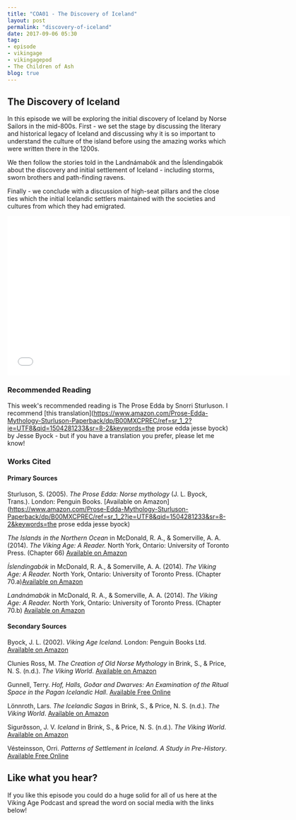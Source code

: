 ```yaml
---
title: "COA01 - The Discovery of Iceland"
layout: post
permalink: "discovery-of-iceland"
date: 2017-09-06 05:30
tag:
- episode
- vikingage
- vikingagepod
- The Children of Ash
blog: true
---
```


## The Discovery of Iceland

	
In this episode we will be exploring the initial discovery of Iceland by Norse Sailors in the mid-800s. 
First - we set the stage by discussing the literary and historical legacy of Iceland and discussing why it is so important to understand the culture of the island before using the amazing works which were written there in the 1200s. 

We then follow the stories told in the Landnámabók and the Íslendingabók about the discovery and initial settlement of Iceland - including storms, sworn brothers and path-finding ravens.  

Finally - we conclude with a discussion of high-seat pillars and the close ties which the initial Icelandic settlers maintained with the societies and cultures from which they had emigrated. 

<iframe style="border: none" src="//html5-player.libsyn.com/embed/episode/id/5698651/height/360/width/640/theme/standard/autonext/no/thumbnail/yes/autoplay/no/preload/no/no_addthis/no/direction/backward/" height="360" width="640" scrolling="no"  allowfullscreen webkitallowfullscreen mozallowfullscreen oallowfullscreen msallowfullscreen></iframe>

### Recommended Reading 

This week's recommended reading is The Prose Edda by Snorri Sturluson. I recommend [this translation](https://www.amazon.com/Prose-Edda-Mythology-Sturluson-Paperback/dp/B00MXCPREC/ref=sr_1_2?ie=UTF8&qid=1504281233&sr=8-2&keywords=the prose edda jesse byock) by Jesse Byock - but if you have a translation you prefer, please let me know! 

### Works Cited 

#### Primary Sources

Sturluson, S. (2005). _The Prose Edda: Norse mythology_ (J. L. Byock, Trans.). London: Penguin Books. [Available on Amazon](https://www.amazon.com/Prose-Edda-Mythology-Sturluson-Paperback/dp/B00MXCPREC/ref=sr_1_2?ie=UTF8&qid=1504281233&sr=8-2&keywords=the prose edda jesse byock) 

_The Islands in the Northern Ocean_ in McDonald, R. A., & Somerville, A. A. (2014). _The Viking Age: A Reader._ North York, Ontario: University of Toronto Press. (Chapter 66) [Available on Amazon](https://www.amazon.com/Viking-Age-Readings-Medieval-Civilizations/dp/1442601485/ref=sr_1_2?s=books&ie=UTF8&qid=1504281624&sr=1-2&keywords=The+Viking+Age%3A+A+Reader)

_Íslendingabók_ in McDonald, R. A., & Somerville, A. A. (2014). _The Viking Age: A Reader._ North York, Ontario: University of Toronto Press. (Chapter 70.a)[Available on Amazon](https://www.amazon.com/Viking-Age-Readings-Medieval-Civilizations/dp/1442601485/ref=sr_1_2?s=books&ie=UTF8&qid=1504281624&sr=1-2&keywords=The+Viking+Age%3A+A+Reader)

_Landnámabók_ in McDonald, R. A., & Somerville, A. A. (2014). _The Viking Age: A Reader._ North York, Ontario: University of Toronto Press. (Chapter 70.b) [Available on Amazon](https://www.amazon.com/Viking-Age-Readings-Medieval-Civilizations/dp/1442601485/ref=sr_1_2?s=books&ie=UTF8&qid=1504281624&sr=1-2&keywords=The+Viking+Age%3A+A+Reader)

#### Secondary Sources 

Byock, J. L. (2002). _Viking Age Iceland._ London: Penguin Books Ltd. [Available on Amazon](https://www.amazon.com/Viking-Age-Iceland-Jesse-Byock-ebook/dp/B002RI926Q/ref=sr_1_1?s=books&ie=UTF8&qid=1504282026&sr=1-1&keywords=Viking+Age+Iceland)

Clunies Ross, M. _The Creation of Old Norse Mythology_ in Brink, S., & Price, N. S. (n.d.). _The Viking World_. [Available on Amazon](https://www.amazon.com/Viking-World-Routledge-Worlds/dp/0415692628/ref=sr_1_2?s=books&ie=UTF8&qid=1504281905&sr=1-2&keywords=The+Viking+World)

Gunnell, Terry. _Hof, Halls, Goðar and Dwarves: An Examination of the Ritual Space in the Pagan Icelandic Hall_. [Available Free Online](https://notendur.hi.is/terry/articles/TerryGunnell-2001_Hof,Halls,Godar_and_Dwarves.pdf)

Lönnroth, Lars. _The Icelandic Sagas_ in Brink, S., & Price, N. S. (n.d.). _The Viking World_. [Available on Amazon](https://www.amazon.com/Viking-World-Routledge-Worlds/dp/0415692628/ref=sr_1_2?s=books&ie=UTF8&qid=1504281905&sr=1-2&keywords=The+Viking+World)

Sigurðsson, J. V. _Iceland_ in Brink, S., & Price, N. S. (n.d.). _The Viking World_. [Available on Amazon](https://www.amazon.com/Viking-World-Routledge-Worlds/dp/0415692628/ref=sr_1_2?s=books&ie=UTF8&qid=1504281905&sr=1-2&keywords=The+Viking+World)

Vésteinsson, Orri. _Patterns of Settlement in Iceland. A Study in Pre-History_. [Available Free Online](https://www.researchgate.net/publication/258435405_Patterns_of_Settlement_in_Iceland_A_Study_in_Pre-History)


## Like what you hear?
If you like this episode you could do a huge solid for all of us here at the Viking Age Podcast and spread the word on social media with the links below!